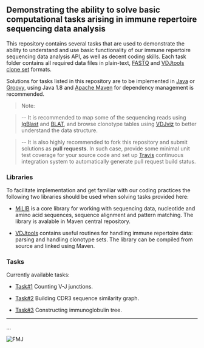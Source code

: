 ## Demonstrating the ability to solve basic computational tasks arising in immune repertoire sequencing data analysis

This repository contains several tasks that are used to demonstrate the ability to understand and use basic functionality of our immune repertoire sequencing data analysis API, as well as decent coding skills. Each task folder contains all required data files in plain-text, [FASTQ](https://en.wikipedia.org/wiki/FASTQ_format) and [VDJtools clone set](http://vdjtools-doc.readthedocs.org/en/latest/input.html#vdjtools-format) formats.

Solutions for tasks listed in this repository are to be implemented in [Java](http://www.oracle.com/technetwork/java/javase/downloads/jre8-downloads-2133155.html) or [Groovy](http://www.groovy-lang.org/), using Java 1.8 and [Apache Maven](https://maven.apache.org/) for dependency management is recommended.

> Note:

> -- It is recommended to map some of the sequencing reads using [IgBlast](http://www.ncbi.nlm.nih.gov/igblast/igblast.cgi) and [BLAT](http://genome.ucsc.edu/cgi-bin/hgBlat), and browse clonotype tables using [VDJviz](http://vdjviz.milaboratory.com) to better understand the data structure.

> -- It is also highly recommended to fork this repository and submit solutions as **pull requests**. In such case, provide some minimal unit test coverage for your source code and set up [Travis](https://travis-ci.org/) continuous integration system to automatically generate pull request build status.

### Libraries

To facilitate implementation and get familiar with our coding practices the following two libraries should be used when solving tasks provided here:

* [MiLIB](https://github.com/milaboratory/milib) is a core library for working with sequencing data, nucleotide and amino acid sequences, sequence alignment and pattern matching. The library is avalable in Maven central repository.

* [VDJtools](https://github.com/mikessh/vdjtools) contains useful routines for handling immune repertoire data: parsing and handling clonotype sets. The library can be compiled from source and linked using Maven.

### Tasks

Currently available tasks:

* [Task#1](https://github.com/antigenomics/bootcamp/tree/master/task1) Counting V-J junctions.

* [Task#2](https://github.com/antigenomics/bootcamp/tree/master/task2) Building CDR3 sequence similarity graph.

* [Task#3](https://github.com/antigenomics/bootcamp/tree/master/task3) Constructing immunoglobulin tree.

---

...

![FMJ](https://i.ytimg.com/vi/GTQAXX08A-s/maxresdefault.jpg)